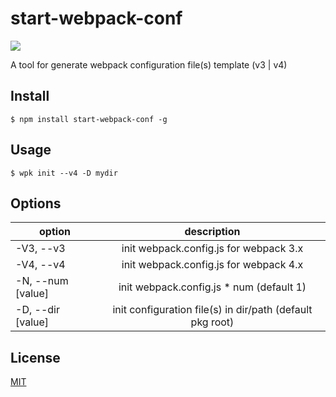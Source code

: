 # start-webpack-conf

![](https://github.com/Lyd9607/start-webpack-conf)

A tool for generate webpack configuration file(s) template (v3 | v4)

## Install

```
$ npm install start-webpack-conf -g
```

## Usage

```
$ wpk init --v4 -D mydir
```

## Options

option           |description                                                           
---              |:--:
-V3, --v3        |init webpack.config.js for webpack 3.x
-V4, --v4        |init webpack.config.js for webpack 4.x
-N, --num [value]|init webpack.config.js * num (default 1)
-D, --dir [value]|init configuration file(s) in dir/path (default pkg root)

## License

[MIT](./LICENSE)
